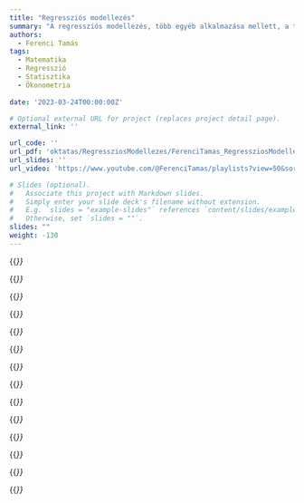 ```yaml
---
title: "Regressziós modellezés"
summary: "A regressziós modellezés, több egyéb alkalmazása mellett, a talán legfontosabb eszköz minden olyan téren (orvostudománytól a társadalmi-gazdasági elemzésekig) ahol megfigyeléses adatok elemzésére van szükség."
authors:
  - Ferenci Tamás
tags:
  - Matematika
  - Regresszió
  - Statisztika
  - Ökonometria
  
date: '2023-03-24T00:00:00Z'

# Optional external URL for project (replaces project detail page).
external_link: ''

url_code: ''
url_pdf: 'oktatas/RegressziosModellezes/FerenciTamas_RegressziosModellezes.pdf'
url_slides: ''
url_video: 'https://www.youtube.com/@FerenciTamas/playlists?view=50&sort=dd&shelf_id=5'

# Slides (optional).
#   Associate this project with Markdown slides.
#   Simply enter your slide deck's filename without extension.
#   E.g. `slides = "example-slides"` references `content/slides/example-slides.md`.
#   Otherwise, set `slides = ""`.
slides: ""
weight: -130
---
```


{{<cite page="/oktatas_fejezetek/regressziosmodellezes_fejezetek/regresszioasokasagban" view="2" >}}

{{<cite page="/oktatas_fejezetek/regressziosmodellezes_fejezetek/alinearisregresszio" view="2" >}}

{{<cite page="/oktatas_fejezetek/regressziosmodellezes_fejezetek/alinearisregressziosmodellbecslese" view="2" >}}

{{<cite page="/oktatas_fejezetek/regressziosmodellezes_fejezetek/azolsbecslomodellfeltevesei" view="2" >}}

{{<cite page="/oktatas_fejezetek/regressziosmodellezes_fejezetek/hipvizsgesintervallumbecsles" view="2" >}}

{{<cite page="/oktatas_fejezetek/regressziosmodellezes_fejezetek/kategorialismagyarazovaltozok" view="2" >}}

{{<cite page="/oktatas_fejezetek/regressziosmodellezes_fejezetek/altbecsles" view="2" >}}

{{<cite page="/oktatas_fejezetek/regressziosmodellezes_fejezetek/linearitasesfeloldasa" view="2" >}}

{{<cite page="/oktatas_fejezetek/regressziosmodellezes_fejezetek/amultikollinearitas" view="2" >}}

{{<cite page="/oktatas_fejezetek/regressziosmodellezes_fejezetek/modellszelekcio" view="2" >}}

{{<cite page="/oktatas_fejezetek/regressziosmodellezes_fejezetek/exogenitas" view="2" >}}

{{<cite page="/oktatas_fejezetek/regressziosmodellezes_fejezetek/homoszkedaszticitas" view="2" >}}

{{<cite page="/oktatas_fejezetek/regressziosmodellezes_fejezetek/logisztikusregresszio" view="2" >}}

{{<cite page="/oktatas_fejezetek/regressziosmodellezes_fejezetek/glm" view="2" >}}